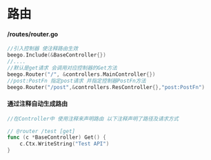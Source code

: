 # 路由

#### /routes/router.go

```go
//引入控制器 使注释路由生效
beego.Include(&BaseController{})
//....
//默认是get请求 会调用对应控制器的Get方法
beego.Router("/", &controllers.MainController{})
//post:PostFn 指定post请求 并指定控制器PostFn方法
beego.Router("/post",&controllers.ResController{},"post:PostFn")
```

#### 通过注释自动生成路由

```go
//在Controller中 使用注释来声明路由 以下注释声明了路径及请求方式

// @router /test [get]
func (c *BaseController) Get() {
	c.Ctx.WriteString("Test API")
}
```

